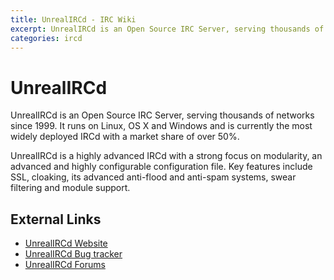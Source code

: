 ```yaml
---
title: UnrealIRCd - IRC Wiki
excerpt: UnrealIRCd is an Open Source IRC Server, serving thousands of networks since 1999.
categories: ircd
---
```

# UnrealIRCd
UnrealIRCd is an Open Source IRC Server, serving thousands of networks since 1999. It runs on Linux, OS X and Windows and is currently the most widely deployed IRCd with a market share of over 50%.

UnrealIRCd is a highly advanced IRCd with a strong focus on modularity, an advanced and highly configurable configuration file. Key features include SSL, cloaking, its advanced anti-flood and anti-spam systems, swear filtering and module support.

## External Links
* [UnrealIRCd Website](https://www.unrealircd.org)
* [UnrealIRCd Bug tracker](https://bugs.unrealircd.org/main_page.php)
* [UnrealIRCd Forums](https://forums.unrealircd.org)
